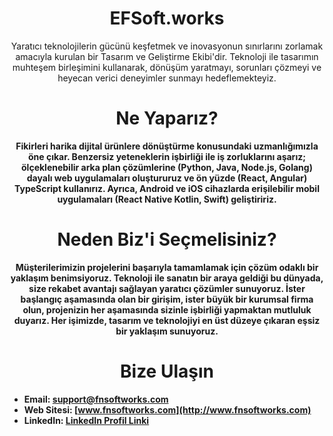 <h1 align="center">
EFSoft.works
</h1>
<p align="center">Yaratıcı teknolojilerin gücünü keşfetmek ve inovasyonun sınırlarını zorlamak amacıyla kurulan bir Tasarım ve Geliştirme Ekibi'dir. Teknoloji ile tasarımın muhteşem birleşimini kullanarak, dönüşüm yaratmayı, sorunları çözmeyi ve heyecan verici deneyimler sunmayı hedeflemekteyiz.</p>
<h1 align="center">Ne Yaparız?</h1>
<p align="center"><b>Fikirleri harika dijital ürünlere dönüştürme konusundaki uzmanlığımızla öne çıkar. Benzersiz yeteneklerin işbirliği ile iş zorluklarını aşarız; ölçeklenebilir arka plan çözümlerine (Python, Java, Node.js, Golang) dayalı web uygulamaları oluştururuz ve ön yüzde (React, Angular) TypeScript kullanırız. Ayrıca, Android ve iOS cihazlarda erişilebilir mobil uygulamaları (React Native Kotlin, Swift) geliştiririz.
</p>
<h1 align="center">Neden Biz'i Seçmelisiniz?</h1>
<p align="center">Müşterilerimizin projelerini başarıyla tamamlamak için çözüm odaklı bir yaklaşım benimsiyoruz. Teknoloji ile sanatın bir araya geldiği bu dünyada, size rekabet avantajı sağlayan yaratıcı çözümler sunuyoruz.
İster başlangıç aşamasında olan bir girişim, ister büyük bir kurumsal firma olun, projenizin her aşamasında sizinle işbirliği yapmaktan mutluluk duyarız. Her işimizde, tasarım ve teknolojiyi en üst düzeye çıkaran eşsiz bir yaklaşım sunuyoruz.</p>

<h1 align="center">Bize Ulaşın</h1>

- Email: [support@fnsoftworks.com](mailto:support@fnsoftworks.com)
- Web Sitesi: [www.fnsoftworks.com](http://www.fnsoftworks.com)
- LinkedIn: [LinkedIn Profil Linki](https://www.linkedin.com/company/fnsoftworks/)



